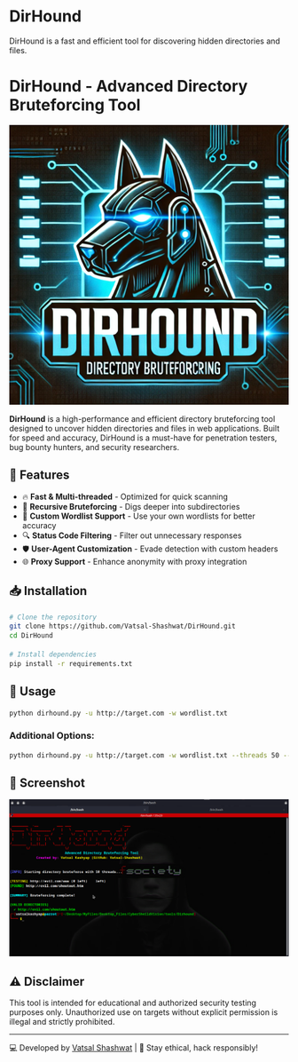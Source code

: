 # DirHound
DirHound is a fast and efficient tool for discovering hidden directories and files.
# DirHound - Advanced Directory Bruteforcing Tool

![DirHound](images/dirhound.webp)  

**DirHound** is a high-performance and efficient directory bruteforcing tool designed to uncover hidden directories and files in web applications. Built for speed and accuracy, DirHound is a must-have for penetration testers, bug bounty hunters, and security researchers.

## 🚀 Features

- 🔥 **Fast & Multi-threaded** - Optimized for quick scanning
- 🔄 **Recursive Bruteforcing** - Digs deeper into subdirectories
- 📂 **Custom Wordlist Support** - Use your own wordlists for better accuracy
- 🔍 **Status Code Filtering** - Filter out unnecessary responses
- 🛡 **User-Agent Customization** - Evade detection with custom headers
- 🌐 **Proxy Support** - Enhance anonymity with proxy integration

## 📥 Installation

```bash
# Clone the repository
git clone https://github.com/Vatsal-Shashwat/DirHound.git
cd DirHound

# Install dependencies
pip install -r requirements.txt
```

## 🎯 Usage

```bash
python dirhound.py -u http://target.com -w wordlist.txt
```

### Additional Options:

```bash
python dirhound.py -u http://target.com -w wordlist.txt --threads 50 --proxy http://127.0.0.1:8080
```

## 📸 Screenshot

![banner](images/DirHound_SS.png)

## ⚠️ Disclaimer

This tool is intended for educational and authorized security testing purposes only. Unauthorized use on targets without explicit permission is illegal and strictly prohibited.

---

💻 Developed by [Vatsal Shashwat](https://github.com/Vatsal-Shashwat) | 🚀 Stay ethical, hack responsibly!
